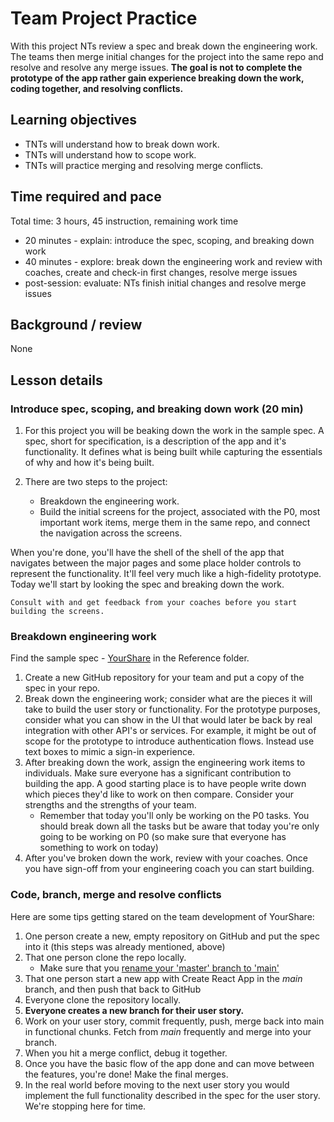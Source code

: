 # Team Project Practice

With this project NTs review a spec and break down the engineering work. The teams then merge initial changes for the project into the same repo and resolve and resolve any merge issues. **The goal is not to complete the prototype of the app rather gain experience breaking down the work, coding together, and resolving conflicts.**

## Learning objectives

* TNTs will understand how to break down work.
* TNTs will understand how to scope work.
* TNTs will practice merging and resolving merge conflicts.

## Time required and pace

Total time: 3 hours, 45 instruction, remaining work time

* 20 minutes - explain: introduce the spec, scoping, and breaking down work
* 40 minutes - explore: break down the engineering work and review with coaches, create and check-in first changes, resolve merge issues
* post-session: evaluate: NTs finish initial changes and resolve merge issues

## Background / review

None

## Lesson details

### Introduce spec, scoping, and breaking down work (20 min)

1. For this project you will be beaking down the work in the sample spec.  A spec, short for specification, is a description of the app and it's functionality. It defines what is being built while capturing the essentials of why and how it's being built.

2. There are two steps to the project:
    * Breakdown the engineering work.
    * Build the initial screens for the project, associated with the P0, most important work items, merge them in the same repo, and connect the navigation across the screens.
   
When you're done, you'll have the shell of the shell of the app that navigates between the major pages and some place holder controls to represent the functionality. It'll feel very much like a high-fidelity prototype. Today we'll start by looking the spec and breaking down the work. 
    
    Consult with and get feedback from your coaches before you start building the screens.

### Breakdown engineering work

Find the sample spec - [YourShare](https://github.com/tnt-summer-academy/Curriculum/blob/main/Reference/Sample%20spec%20-%20YourShare.md) in the Reference folder.

1. Create a new GitHub repository for your team and put a copy of the spec in your repo.
2. Break down the engineering work; consider what are the pieces it will take to build the user story or functionality.
   For the prototype purposes, consider what you can show in the UI that would later be back by real integration with other API's or services. For example, it might be out of scope for the prototype to introduce authentication flows. Instead use text boxes to mimic a sign-in experience.
3. After breaking down the work, assign the engineering work items to individuals.
   Make sure everyone has a significant contribution to building the app. A good starting place is to have people write down which pieces they'd like to work on then compare. Consider your strengths and the strengths of your team.
   - Remember that today you'll only be working on the P0 tasks.  You should break down all the tasks but be aware that today you're only going to be working on P0 (so make sure that everyone has something to work on today)
4. After you've broken down the work, review with your coaches.
   Once you have sign-off from your engineering coach you can start building.

### Code, branch, merge and resolve conflicts

Here are some tips getting stared on the team development of YourShare:

1. One person create a new, empty repository on GitHub and put the spec into it (this steps was already mentioned, above)
2. That one person clone the repo locally.
   - Make sure that you [rename your 'master' branch to 'main'](https://www.hanselman.com/blog/EasilyRenameYourGitDefaultBranchFromMasterToMain.aspx)
3. That one person start a new app with Create React App in the *main* branch, and then push that back to GitHub
4. Everyone clone the repository locally.
5. **Everyone creates a new branch for their user story.**
6. Work on your user story, commit frequently, push, merge back into main in functional chunks. Fetch from *main* frequently and merge into your branch.
7. When you hit a merge conflict, debug it together.
8. Once you have the basic flow of the app done and can move between the features, you're done! Make the final merges.
9. In the real world before moving to the next user story you would implement the full functionality described in the spec for the user story. We're stopping here for time.
